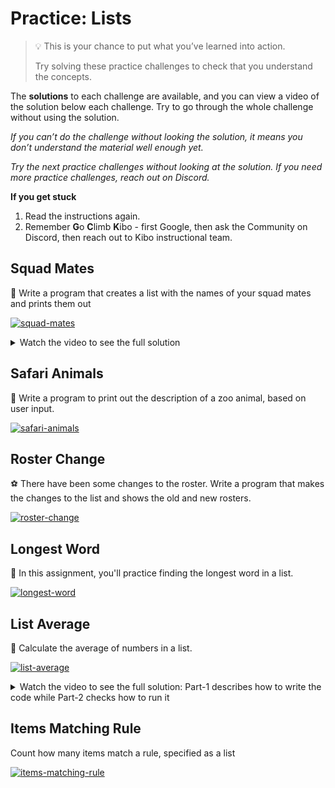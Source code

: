 # Practice: Lists

> 💡 This is your chance to put what you’ve learned into action.
>
> Try solving these practice challenges to check that you understand the concepts.

The **solutions** to each challenge are available, and you can view a video of the solution below each challenge.
Try to go through the whole challenge without using the solution.

_If you can’t do the challenge without looking the solution, it means you don’t understand the material well enough yet._

_Try the next practice challenges without looking at the solution. If you need more practice challenges, reach out on Discord._

<aside>

**If you get stuck**
1. Read the instructions again.
2. Remember **G**o **C**limb **K**ibo - first Google, then ask the Community on Discord, then reach out to Kibo instructional team.

</aside>

## Squad Mates

👥 Write a program that creates a list with the names of your squad mates and prints them out

[![squad-mates](https://img.shields.io/static/v1?label=Open%20Project&message=squad%20mates&color=blue)](https://classroom.github.com/a/XyZUucrh)

<details><summary>Watch the video to see the full solution</summary>

<div style="position: relative; padding-bottom: 56.25%; height: 0;"><iframe src="https://www.loom.com/embed/0e8db087d2184d96866dace9ce4919aa" frameborder="0" webkitallowfullscreen mozallowfullscreen allowfullscreen style="position: absolute; top: 0; left: 0; width: 100%; height: 100%;"></iframe></div>

</details>

## Safari Animals

🦁 Write a program to print out the description of a zoo animal, based on user input.

[![safari-animals](https://img.shields.io/static/v1?label=Open%20Project&message=safari%20animals&color=blue)](https://classroom.github.com/a/qfrBw2n3)

## Roster Change

⚽ There have been some changes to the roster. Write a program that makes the changes to the list and shows the old and new rosters.

[![roster-change](https://img.shields.io/static/v1?label=Open%20Project&message=roster%20change&color=blue)](https://classroom.github.com/a/z7qppCX2)

## Longest Word

💬 In this assignment, you'll practice finding the longest word in a list.

[![longest-word](https://img.shields.io/static/v1?label=Open%20Project&message=longest%20word&color=blue)](https://classroom.github.com/a/__KqxzDy)

## List Average

🔢 Calculate the average of numbers in a list.

[![list-average](https://img.shields.io/static/v1?label=Open%20Project&message=list%20average&color=blue)](https://classroom.github.com/a/BQbqIJYO)

<details><summary>Watch the video to see the full solution: Part-1 describes how to write the code while Part-2 checks how to run it</summary>

<div style="position: relative; padding-bottom: 56.25%; height: 0;"><iframe src="https://www.loom.com/embed/f2c9a4a41d014007a56c7d05605b8bee" frameborder="0" webkitallowfullscreen mozallowfullscreen allowfullscreen style="position: absolute; top: 0; left: 0; width: 100%; height: 100%;"></iframe></div>

<div style="position: relative; padding-bottom: 56.25%; height: 0;"><iframe src="https://www.loom.com/embed/bbf10e93436246c5b9c8a9f29f2dc50a" frameborder="0" webkitallowfullscreen mozallowfullscreen allowfullscreen style="position: absolute; top: 0; left: 0; width: 100%; height: 100%;"></iframe></div>

</details>

## Items Matching Rule

Count how many items match a rule, specified as a list

[![items-matching-rule](https://img.shields.io/static/v1?label=Open%20Project&message=items%20matching%20rule&color=blue)](https://classroom.github.com/a/K9bQ3d5n)